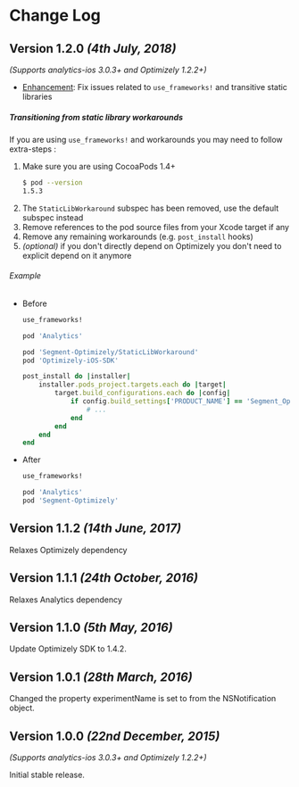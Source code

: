 Change Log
==========

Version 1.2.0 *(4th July, 2018)*
-------------------------------------------
*(Supports analytics-ios 3.0.3+ and Optimizely 1.2.2+)*

* [Enhancement](https://github.com/segment-integrations/analytics-ios-integration-optimizely/commit/92e4294cad798fff38b78f92419c6186eec1b263): Fix issues related to `use_frameworks!` and transitive static libraries

##### Transitioning from static library workarounds

If you are using `use_frameworks!` and workarounds you may need to follow extra-steps :
1. Make sure you are using CocoaPods 1.4+
   ```bash
   $ pod --version
   1.5.3
   ```
2. The `StaticLibWorkaround` subspec has been removed, use the default subspec instead
3. Remove references to the pod source files from your Xcode target if any
4. Remove any remaining workarounds (e.g. `post_install` hooks)
5. *(optional)*  if you don't directly depend on Optimizely you don't need to explicit depend on it anymore

###### Example

- Before
    ```ruby
    use_frameworks!

    pod 'Analytics'

    pod 'Segment-Optimizely/StaticLibWorkaround'
    pod 'Optimizely-iOS-SDK'

    post_install do |installer|
        installer.pods_project.targets.each do |target|
            target.build_configurations.each do |config|
                if config.build_settings['PRODUCT_NAME'] == 'Segment_Optimizely'
                    # ...
                end
            end
        end
    end
    ```

- After
    ```ruby
    use_frameworks!

    pod 'Analytics'
    pod 'Segment-Optimizely'
    ```


Version 1.1.2 *(14th June, 2017)*
-------------------------------------------
Relaxes Optimizely dependency 

Version 1.1.1 *(24th October, 2016)*
-------------------------------------------
Relaxes Analytics dependency 

Version 1.1.0 *(5th May, 2016)*
-------------------------------------------
Update Optimizely SDK to 1.4.2.

Version 1.0.1 *(28th March, 2016)*
-------------------------------------------
Changed the property experimentName is set to from the NSNotification object.

Version 1.0.0 *(22nd December, 2015)*
-------------------------------------------
*(Supports analytics-ios 3.0.3+ and Optimizely 1.2.2+)*

Initial stable release.
